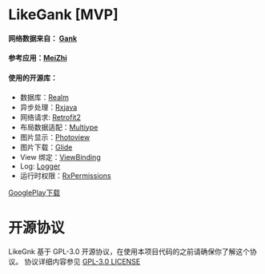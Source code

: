 # LikeGank [MVP]

#### 网络数据来自： [Gank]( http://gank.io/ "Gank")
#### 参考应用：[MeiZhi](https://github.com/drakeet/Meizhi "Meizhi")

#### 使用的开源库：
- 数据库：[Realm](https://github.com/realm/realm-java "Realm") 
- 异步处理：[Rxjava](https://github.com/ReactiveX/RxJava "Rxjava")
- 网络请求: [Retrofit2](https://github.com/square/retrofit "Retrofit2") 
- 布局数据适配：[Multiype](https://github.com/drakeet/MultiType "Multiype") 
- 图片显示：[Photoview](https://github.com/chrisbanes/PhotoView "Photoview")
- 图片下载：[Glide](https://github.com/bumptech/glide "Glide")
- View 绑定：[ViewBinding](https://developer.android.com/topic/libraries/view-binding)
- Log: [Logger](https://github.com/orhanobut/logger)
- 运行时权限：[RxPermissions](https://github.com/tbruyelle/RxPermissions)

[GooglePlay下载](https://play.google.com/store/apps/details?id=com.shua.likegank "GooglePlay") 



# 开源协议
LikeGnk 基于 GPL-3.0 开源协议，在使用本项目代码的之前请确保你了解这个协议。 协议详细内容参见 [GPL-3.0 LICENSE](https://github.com/Shuanghua/LikeGank/blob/master/LICENSE "GPL-3.0 LICENSE")